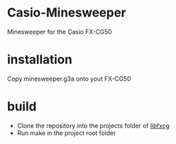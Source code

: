 # Casio-Minesweeper
Minesweeper for the Casio FX-CG50

# installation
Copy minesweeper.g3a onto yout FX-CG50

# build
- Clone the repository into the projects folder of [libfxcg](https://github.com/Jonimoose/libfxcg)
- Run make in the project root folder
